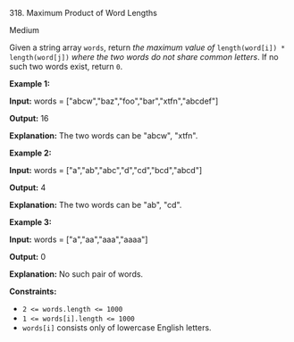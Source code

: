318\. Maximum Product of Word Lengths

Medium

Given a string array `words`, return _the maximum value of_ `length(word[i]) * length(word[j])` _where the two words do not share common letters_. If no such two words exist, return `0`.

**Example 1:**

**Input:** words = ["abcw","baz","foo","bar","xtfn","abcdef"]

**Output:** 16

**Explanation:** The two words can be "abcw", "xtfn". 

**Example 2:**

**Input:** words = ["a","ab","abc","d","cd","bcd","abcd"]

**Output:** 4

**Explanation:** The two words can be "ab", "cd". 

**Example 3:**

**Input:** words = ["a","aa","aaa","aaaa"]

**Output:** 0

**Explanation:** No such pair of words. 

**Constraints:**

*   `2 <= words.length <= 1000`
*   `1 <= words[i].length <= 1000`
*   `words[i]` consists only of lowercase English letters.